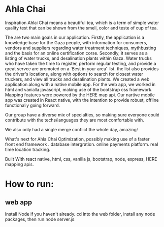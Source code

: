
# Ahla Chai

Inspiration
Ahlai Chai means a beautiful tea, which is a term of simple water quality test that can be shown from the smell, color and teste of cup of tea.

The are two main goals in our application. Firstly, the application is a knowledge base for the Gaza people, with information for consumers, vendors and suppliers regarding water treatment techniques, mythbusting and the basis for an online certification corse.
Secondly, it serves as a listing of water trucks, and desalination plants within Gaza. Water trucks who have taken the time to register, perform regular testing, and provide a great servce are promoted on a 'Best in your area' list. the list also provides the driver's locations, along with options to search for closest water truckers, and view all trucks and desalination plants.
We created a web application along with a native mobile app. For the web app, we worked in html and vanialla javascript, making use of the bootstrap css framework. Mapping features were powered by the HERE map api.
Our nartive mobile app was created in React native, with the intention to provide robust, offline functionaliy going forward.

Our group have a diverse mix of specialties, so making sure everyone could contribute with the techs/languages they are most comfortable with.

We also only had a single merge conflict the whole day, amazing!

What's next for Ahla Chai
Optimization, possibly making use of a faster front end framework . database intergration. online payments platform. real time location tracking.

Built With
react native, html, css, vanilla js, bootstrap, node, express, HERE mapping apis.

# How to run:
## web app
Install Node if you haven't already. cd into the web folder, install any node packages, then run node server.js











